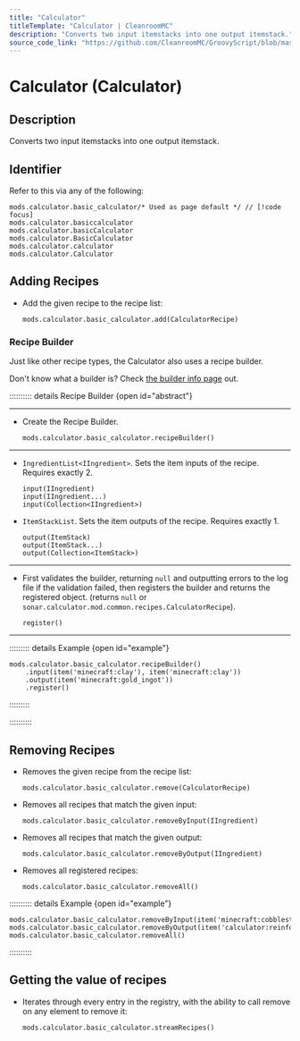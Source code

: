 ```yaml
---
title: "Calculator"
titleTemplate: "Calculator | CleanroomMC"
description: "Converts two input itemstacks into one output itemstack."
source_code_link: "https://github.com/CleanroomMC/GroovyScript/blob/master/src/main/java/com/cleanroommc/groovyscript/compat/mods/calculator/BasicCalculator.java"
---
```


# Calculator (Calculator)

## Description

Converts two input itemstacks into one output itemstack.

## Identifier

Refer to this via any of the following:

```groovy:no-line-numbers {1}
mods.calculator.basic_calculator/* Used as page default */ // [!code focus]
mods.calculator.basiccalculator
mods.calculator.basicCalculator
mods.calculator.BasicCalculator
mods.calculator.calculator
mods.calculator.Calculator
```


## Adding Recipes

- Add the given recipe to the recipe list:

    ```groovy:no-line-numbers
    mods.calculator.basic_calculator.add(CalculatorRecipe)
    ```


### Recipe Builder

Just like other recipe types, the Calculator also uses a recipe builder.

Don't know what a builder is? Check [the builder info page](../../getting_started/builder.md) out.

:::::::::: details Recipe Builder {open id="abstract"}

---

- Create the Recipe Builder.

    ```groovy:no-line-numbers
    mods.calculator.basic_calculator.recipeBuilder()
    ```

---

- `IngredientList<IIngredient>`. Sets the item inputs of the recipe. Requires exactly 2.

    ```groovy:no-line-numbers
    input(IIngredient)
    input(IIngredient...)
    input(Collection<IIngredient>)
    ```

- `ItemStackList`. Sets the item outputs of the recipe. Requires exactly 1.

    ```groovy:no-line-numbers
    output(ItemStack)
    output(ItemStack...)
    output(Collection<ItemStack>)
    ```

---

- First validates the builder, returning `null` and outputting errors to the log file if the validation failed, then registers the builder and returns the registered object. (returns `null` or `sonar.calculator.mod.common.recipes.CalculatorRecipe`).

    ```groovy:no-line-numbers
    register()
    ```

---

::::::::: details Example {open id="example"}
```groovy:no-line-numbers
mods.calculator.basic_calculator.recipeBuilder()
    .input(item('minecraft:clay'), item('minecraft:clay'))
    .output(item('minecraft:gold_ingot'))
    .register()
```

:::::::::

::::::::::

## Removing Recipes

- Removes the given recipe from the recipe list:

    ```groovy:no-line-numbers
    mods.calculator.basic_calculator.remove(CalculatorRecipe)
    ```

- Removes all recipes that match the given input:

    ```groovy:no-line-numbers
    mods.calculator.basic_calculator.removeByInput(IIngredient)
    ```

- Removes all recipes that match the given output:

    ```groovy:no-line-numbers
    mods.calculator.basic_calculator.removeByOutput(IIngredient)
    ```

- Removes all registered recipes:

    ```groovy:no-line-numbers
    mods.calculator.basic_calculator.removeAll()
    ```

:::::::::: details Example {open id="example"}
```groovy:no-line-numbers
mods.calculator.basic_calculator.removeByInput(item('minecraft:cobblestone'))
mods.calculator.basic_calculator.removeByOutput(item('calculator:reinforcedironingot'))
mods.calculator.basic_calculator.removeAll()
```

::::::::::

## Getting the value of recipes

- Iterates through every entry in the registry, with the ability to call remove on any element to remove it:

    ```groovy:no-line-numbers
    mods.calculator.basic_calculator.streamRecipes()
    ```
